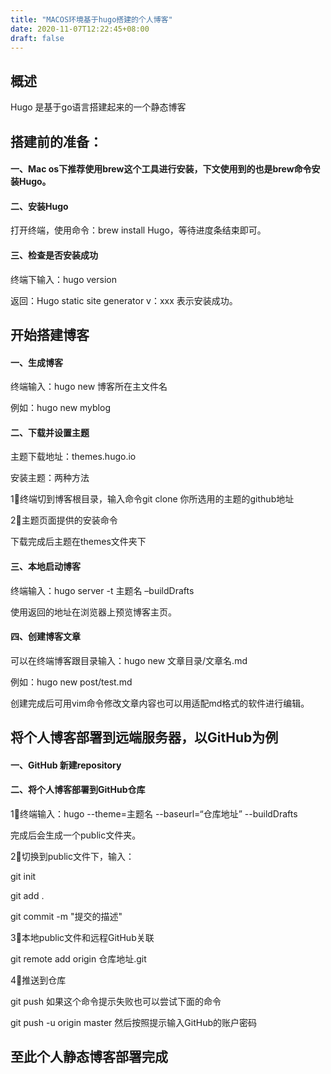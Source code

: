 ```yaml
---
title: "MACOS环境基于hugo搭建的个人博客"
date: 2020-11-07T12:22:45+08:00
draft: false
---
```


## 概述

Hugo 是基于go语言搭建起来的一个静态博客



## 搭建前的准备：

#### 一、Mac os下推荐使用brew这个工具进行安装，下文使用到的也是brew命令安装Hugo。



#### 二、安装Hugo

打开终端，使用命令：brew install Hugo，等待进度条结束即可。



#### 三、检查是否安装成功

终端下输入：hugo version

返回：Hugo static site generator v：xxx   表示安装成功。



## 开始搭建博客

#### 一、生成博客

终端输入：hugo new 博客所在主文件名

例如：hugo new myblog



#### 二、下载并设置主题

主题下载地址：themes.hugo.io

安装主题：两种方法

1⃣️终端切到博客根目录，输入命令git clone 你所选用的主题的github地址

2⃣️主题页面提供的安装命令

下载完成后主题在themes文件夹下

 

#### 三、本地启动博客

终端输入：hugo server -t 主题名 –buildDrafts

使用返回的地址在浏览器上预览博客主页。



#### 四、创建博客文章

可以在终端博客跟目录输入：hugo new 文章目录/文章名.md

例如：hugo new post/test.md

创建完成后可用vim命令修改文章内容也可以用适配md格式的软件进行编辑。



## 将个人博客部署到远端服务器，以GitHub为例

#### 一、GitHub 新建repository

#### 二、将个人博客部署到GitHub仓库

1⃣️终端输入：hugo --theme=主题名 --baseurl=“仓库地址” --buildDrafts

完成后会生成一个public文件夹。

2⃣️切换到public文件下，输入：

git init

git add .

git commit -m "提交的描述"

3⃣️本地public文件和远程GitHub关联

git remote add origin 仓库地址.git

4⃣️推送到仓库

git push 如果这个命令提示失败也可以尝试下面的命令

git push -u origin master 然后按照提示输入GitHub的账户密码



## 至此个人静态博客部署完成






